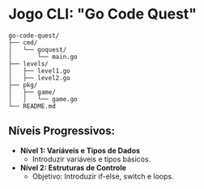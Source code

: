 # Jogo CLI: "Go Code Quest"

````plaintext
go-code-quest/
├── cmd/
│   └── goquest/
│       └── main.go
├── levels/
│   ├── level1.go
│   ├── level2.go
├── pkg/
│   ├── game/
│   │   └── game.go
└── README.md
````

## Níveis Progressivos:
- **Nível 1: Variáveis e Tipos de Dados**
  - Introduzir variáveis e tipos básicos.
- **Nível 2: Estruturas de Controle**
  - Objetivo: Introduzir if-else, switch e loops.
